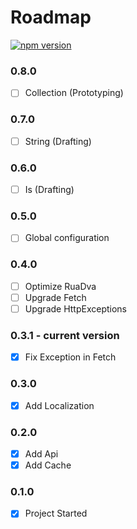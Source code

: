 # Roadmap

[![npm version](https://badge.fury.io/js/rua.svg)](https://badge.fury.io/js/rua)

### 0.8.0
- [ ] Collection (Prototyping)

### 0.7.0
- [ ] String (Drafting)

### 0.6.0
- [ ] Is (Drafting)

### 0.5.0
- [ ] Global configuration

### 0.4.0
- [ ] Optimize RuaDva
- [ ] Upgrade Fetch
- [ ] Upgrade HttpExceptions

### 0.3.1 - **current version**
- [x] Fix Exception in Fetch

### 0.3.0
- [x] Add Localization

### 0.2.0
- [x] Add Api
- [x] Add Cache

### 0.1.0
- [x] Project Started

